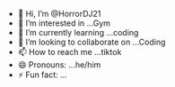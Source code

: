 - 👋 Hi, I’m @HorrorDJ21
- 👀 I’m interested in ...Gym
- 🌱 I’m currently learning ...coding
- 💞️ I’m looking to collaborate on ...Coding
- 📫 How to reach me ...tiktok
- 😄 Pronouns: ...he/him
- ⚡ Fun fact: ...

<!---
HorrorDJ21/HorrorDJ21 is a ✨ special ✨ repository because its `README.md` (this file) appears on your GitHub profile.
You can click the Preview link to take a look at your changes.
--->
